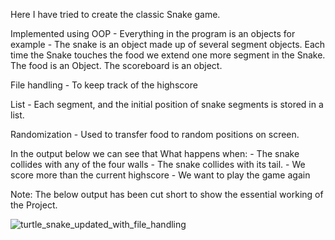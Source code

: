 Here I have tried to create the classic Snake game.

Implemented using OOP - 
	Everything in the program is an objects for example - The snake is an object made up of several segment objects. Each time the Snake touches the food we extend one more segment in the Snake. The food is an Object. The scoreboard is an object.

File handling - To keep track of the highscore

List - Each segment, and the initial position of snake segments is stored in a list.

Randomization - Used to transfer food to random positions on screen.

In the output below we can see that What happens when:
	- The snake collides with any of the four walls
	- The snake collides with its tail.
	- We score more than the current highscore
	- We want to play the game again

Note: The below output has been cut short to show the essential working of the Project.

![turtle_snake_updated_with_file_handling](https://user-images.githubusercontent.com/47264501/113277634-92f7e480-92fe-11eb-8784-12ffd55dc337.gif)
